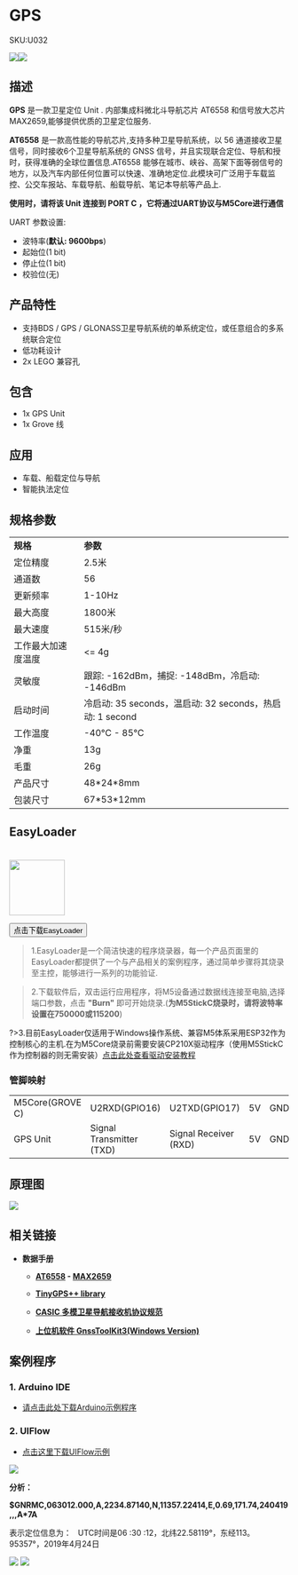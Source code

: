 # GPS

<el-tag effect="plain">SKU:U032</el-tag>

<div class="product_pic"><img src="assets/img/product_pics/unit/unit_gps_01.webp" ><img src="assets/img/product_pics/unit/unit_gps_02.webp"></div>

## 描述

**GPS** 是一款卫星定位 Unit . 内部集成科微北斗导航芯片 AT6558 和信号放大芯片 MAX2659,能够提供优质的卫星定位服务.

**AT6558** 是一款高性能的导航芯片,支持多种卫星导航系统，以 56 通道接收卫星信号，同时接收6个卫星导航系统的 GNSS 信号，并且实现联合定位、导航和授时，获得准确的全球位置信息.AT6558 能够在城市、峡谷、高架下面等弱信号的地方，以及汽车内部任何位置可以快速、准确地定位.此模块可广泛用于车载监控、公交车报站、车载导航、船载导航、笔记本导航等产品上.

**使用时，请将该 Unit 连接到 PORT C ，它将通过UART协议与M5Core进行通信**

UART 参数设置:
- 波特率(**默认: 9600bps**)
- 起始位(1 bit)
- 停止位(1 bit)
- 校验位(无)

## 产品特性

- 支持BDS / GPS / GLONASS卫星导航系统的单系统定位，或任意组合的多系统联合定位
- 低功耗设计
- 2x LEGO 兼容孔

## 包含

- 1x GPS Unit
- 1x Grove 线

## 应用

- 车载、船载定位与导航
- 智能执法定位

## 规格参数

<table>
   <tr style="font-weight:bold">
      <td>规格</td>
      <td>参数</td>
   </tr>
   <tr>
      <td>定位精度</td>
      <td>2.5米</td>
   </tr>
   <tr>
      <td>通道数</td>
      <td>56</td>
   </tr>
   <tr>
      <td>更新频率</td>
      <td>1-10Hz</td>
   </tr>
   <tr>
      <td>最大高度</td>
      <td>1800米</td>
   </tr>
   <tr>
      <td>最大速度</td>
      <td>515米/秒</td>
   </tr>
   <tr>
      <td>工作最大加速度温度</td>
      <td> <= 4g</td>
   </tr>
   <tr>
      <td>灵敏度</td>
      <td>跟踪: -162dBm，捕捉: -148dBm，冷启动: -146dBm</td>
   </tr>
   <tr>
      <td>启动时间</td>
      <td>冷启动: 35 seconds，温启动: 32 seconds，热启动: 1 second</td>
   </tr>
   <tr>
      <td>工作温度</td>
      <td>-40°C - 85°C</td>
   </tr>
   <tr>
      <td>净重</td>
      <td>13g</td>
   </tr>
   <tr>
      <td>毛重</td>
      <td>26g</td>
   </tr>
   <tr>
      <td>产品尺寸</td>
      <td>48*24*8mm</td>
   </tr>
   <tr>
      <td>包装尺寸</td>
      <td>67*53*12mm</td>
   </tr>
</table>


## EasyLoader

<img src="https://m5stack.oss-cn-shenzhen.aliyuncs.com/image/EasyLoader_logo.webp" width="100px" style="margin-top:20px">

<a href="https://m5stack.oss-cn-shenzhen.aliyuncs.com/EasyLoader/Unit/EasyLoader_GPSRaw.exe"><button type="button" class="btn btn-primary">点击下载EasyLoader</button></a>

>1.EasyLoader是一个简洁快速的程序烧录器，每一个产品页面里的EasyLoader都提供了一个与产品相关的案例程序，通过简单步骤将其烧录至主控，能够进行一系列的功能验证.

>2.下载软件后，双击运行应用程序，将M5设备通过数据线连接至电脑,选择端口参数，点击 **"Burn"** 即可开始烧录.(**为M5StickC烧录时，请将波特率设置在750000或115200**)

?>3.目前EasyLoader仅适用于Windows操作系统、兼容M5体系采用ESP32作为控制核心的主机.在为M5Core烧录前需要安装CP210X驱动程序（使用M5StickC作为控制器的则无需安装）[点击此处查看驱动安装教程](zh_CN/related_documents/M5Burner#安装串口驱动)

### 管脚映射

<table>
 <tr><td>M5Core(GROVE C)</td><td>U2RXD(GPIO16)</td><td>U2TXD(GPIO17)</td><td>5V</td><td>GND</td></tr>
 <tr><td>GPS Unit</td><td>Signal Transmitter (TXD)</td><td>Signal Receiver (RXD)</td><td>5V</td><td>GND</td></tr>
</table>

## 原理图

<img src="assets/img/product_pics/unit/gps_sch.webp">

## 相关链接

- **数据手册** 
  - **[AT6558](https://m5stack.oss-cn-shenzhen.aliyuncs.com/resource/docs/datasheet/unit/AT6558_en.pdf) - [MAX2659](https://m5stack.oss-cn-shenzhen.aliyuncs.com/resource/docs/datasheet/unit/MAX2659_en.pdf)**

  - **[TinyGPS++ library](http://arduiniana.org/libraries/tinygpsplus/)**

  - **[CASIC 多模卫星导航接收机协议规范](https://m5stack.oss-cn-shenzhen.aliyuncs.com/resource/docs/datasheet/unit/Multimode_satellite_navigation_receiver_cn.pdf)**

  - **[上位机软件 GnssToolKit3(Windows Version)](http://www.icofchina.com/d/file/xiazai/2018-05-23/2b29a8da746eec0ef1dcd9deae895298.zip)**

## 案例程序

### 1. Arduino IDE

- [请点击此处下载Arduino示例程序](https://github.com/m5stack/M5Stack/tree/master/examples/Unit/GPS_AT6558)

### 2. UIFlow

- [点击这里下载UIFlow示例](https://github.com/m5stack/M5-ProductExampleCodes/tree/master/Unit/GPS)

<img src="assets/img/product_pics/unit/gps/gps.webp">

**分析：**

**$GNRMC,063012.000,A,2234.87140,N,11357.22414,E,0.69,171.74,240419,,,A*7A**

表示定位信息为：
  UTC时间是06 :30 :12，北纬22.58119°，东经113。95357°，2019年4月24日

<img src="assets/img/product_pics/unit/gps/unit_gps_06.webp">

<img src="assets/img/product_pics/unit/gps/unit_gps_05.webp">


<script>

   var purchase_link = 'https://m5stack.com/collections/m5-unit/products/mini-gps-bds-unit';

   anchor_search(purchase_link);
   scrollFunc();

</script>